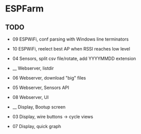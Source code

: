 # ESPFarm

## TODO

* 09 ESPWiFi, conf parsing with Windows line terminators
* 10 ESPWiFi, reelect best AP when RSSI reaches low level

* 04 Sensors, split csv file/rotate, add YYYYMMDD extension

* __ Webserver, listdir
* 06 Webserver, download "big" files
* 05 Webserver, Sensors API
* 08 Webserver, UI

* __ Display, Bootup screen
* 03 Display, wire buttons -> cycle views
* 07 Display, quick graph
